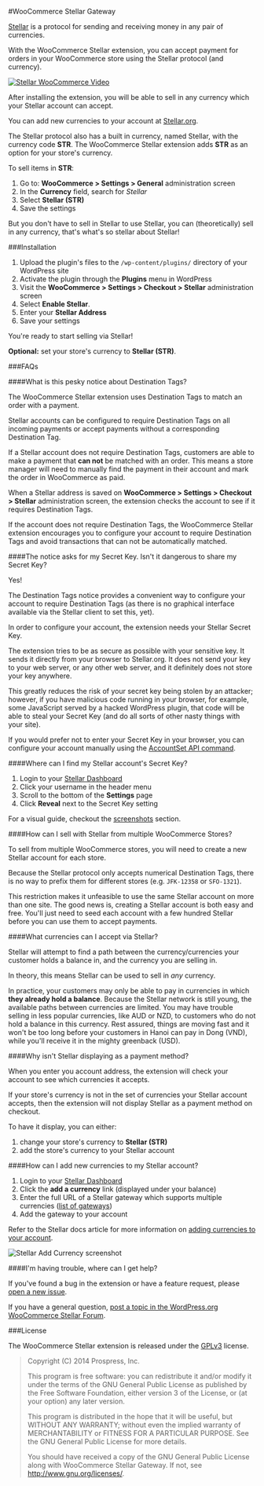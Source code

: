#WooCommerce Stellar Gateway

[Stellar](http://stellar.org/) is a protocol for sending and receiving money in any pair of currencies.

With the WooCommerce Stellar extension, you can accept payment for orders in your WooCommerce store using the Stellar protocol (and currency).

[![Stellar WooCommerce Video](https://i.cloudup.com/UKHaHwDtxu.jpg)](https://vimeo.com/109090976)

After installing the extension, you will be able to sell in any currency which your Stellar account can accept.

You can add new currencies to your account at [Stellar.org](https://launch.stellar.org/).

The Stellar protocol also has a built in currency, named Stellar, with the currency code **STR**. The WooCommerce Stellar extension adds **STR** as an option for your store's currency.

To sell items in **STR**:

1. Go to: **WooCommerce > Settings > General** administration screen
2. In the **Currency** field, search for _Stellar_
3. Select **Stellar (STR)**
4. Save the settings

But you don't have to sell in Stellar to use Stellar, you can (theoretically) sell in any currency, that's what's so stellar about Stellar!


###Installation

1. Upload the plugin's files to the `/wp-content/plugins/` directory of your WordPress site
1. Activate the plugin through the **Plugins** menu in WordPress
1. Visit the **WooCommerce > Settings > Checkout > Stellar** administration screen
1. Select **Enable Stellar**.
1. Enter your **Stellar Address**
1. Save your settings

You're ready to start selling via Stellar!

**Optional:** set your store's currency to **Stellar (STR)**.


###FAQs

####What is this pesky notice about Destination Tags?

The WooCommerce Stellar extension uses Destination Tags to match an order with a payment.

Stellar accounts can be configured to require Destination Tags on all incoming payments or accept payments without a corresponding Destination Tag.

If a Stellar account does not require Destination Tags, customers are able to make a payment that **can not** be matched with an order. This means a store manager will need to manually find the payment in their account and mark the order in WooCommerce as paid.

When a Stellar address is saved on **WooCommerce > Settings > Checkout > Stellar** administration screen, the extension checks the account to see if it requires Destination Tags.

If the account does not require Destination Tags, the WooCommerce Stellar extension encourages you to configure your account to require Destination Tags and avoid transactions that can not be automatically matched.

####The notice asks for my Secret Key. Isn't it dangerous to share my Secret Key?

Yes!

The Destination Tags notice provides a convenient way to configure your account to require Destination Tags (as there is no graphical interface available via the Stellar client to set this, yet).

In order to configure your account, the extension needs your Stellar Secret Key.

The extension tries to be as secure as possible with your sensitive key. It sends it directly from your browser to Stellar.org. It does not send your key to your web server, or any other web server, and it definitely does not store your key anywhere.

This greatly reduces the risk of your secret key being stolen by an attacker; however, if you have malicious code running in your browser, for example, some JavaScript served by a hacked WordPress plugin, that code will be able to steal your Secret Key (and do all sorts of other nasty things with your site).

If you would prefer not to enter your Secret Key in your browser, you can configure your account manually using the [AccountSet API command](https://www.stellar.org/api/#api-accountset).

####Where can I find my Stellar account's Secret Key?

1. Login to your [Stellar Dashboard](https://launch.stellar.org/)
2. Click your username in the header menu
3. Scroll to the bottom of the **Settings** page
4. Click **Reveal** next to the Secret Key setting

For a visual guide, checkout the [screenshots](https://wordpress.org/plugins/woocommerce-stellar/screenshots/) section.

####How can I sell with Stellar from multiple WooCommerce Stores?

To sell from multiple WooCommerce stores, you will need to create a new Stellar account for each store.

Because the Stellar protocol only accepts numerical Destination Tags, there is no way to prefix them for different stores (e.g. `JFK-12358` or `SFO-1321`).

This restriction makes it unfeasible to use the same Stellar account on more than one site. The good news is, creating a Stellar account is both easy and free. You'll just need to seed each account with a few hundred Stellar before you can use them to accept payments.

####What currencies can I accept via Stellar?

Stellar will attempt to find a path between the currency/currencies your customer holds a balance in, and the currency you are selling in.

In theory, this means Stellar can be used to sell in _any_ currency.

In practice, your customers may only be able to pay in currencies in which **they already hold a balance**. Because the Stellar network is still young, the available paths between currencies are limited. You may have trouble selling in less popular currencies, like AUD or NZD, to customers who do not hold a balance in this currency. Rest assured, things are moving fast and it won't be too long before your customers in Hanoi can pay in Dong (VND), while you'll receive it in the mighty greenback (USD).

####Why isn't Stellar displaying as a payment method?

When you enter you account address, the extension will check your account to see which currencies it accepts.

If your store's currency is not in the set of currencies your Stellar account accepts, then the extension will not display Stellar as a payment method on checkout.

To have it display, you can either:

1. change your store's currency to **Stellar (STR)**
1. add the store's currency to your Stellar account

####How can I add new currencies to my Stellar account?

1. Login to your [Stellar Dashboard](https://launch.stellar.org/)
2. Click the **add a currency** link (displayed under your balance)
3. Enter the full URL of a Stellar gateway which supports multiple currencies ([list of gateways](https://github.com/stellar/docs/blob/master/docs/gateway-list.md))
4. Add the gateway to your account

Refer to the Stellar docs article for more information on [adding currencies to your account](https://github.com/stellar/docs/blob/master/docs/Adding-Multiple-Currencies.md).

![Stellar Add Currency screenshot](https://i.cloudup.com/YvVBb417LM.png)

####I'm having trouble, where can I get help?

If you've found a bug in the extension or have a feature request, please [open a new issue](https://github.com/Prospress/woocommerce-stellar/issues/new).

If you have a general question, [post a topic in the WordPress.org WooCommerce Stellar Forum](https://wordpress.org/support/plugin/woocommerce-stellar/).

###License

The WooCommerce Stellar extension is released under the [GPLv3](http://www.gnu.org/licenses/gpl-3.0.html) license.

>  Copyright (C) 2014 Prospress, Inc.
>  
>  This program is free software: you can redistribute it and/or modify
>  it under the terms of the GNU General Public License as published by
>  the Free Software Foundation, either version 3 of the License, or
>  (at your option) any later version.
>  
>  This program is distributed in the hope that it will be useful,
>  but WITHOUT ANY WARRANTY; without even the implied warranty of
>  MERCHANTABILITY or FITNESS FOR A PARTICULAR PURPOSE.  See the
>  GNU General Public License for more details.
>  
>  You should have received a copy of the GNU General Public License
>  along with WooCommerce Stellar Gateway. If not, see <http://www.gnu.org/licenses/>.
